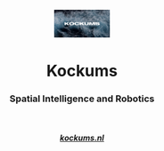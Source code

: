 <p align="center">
  <img src="https://github.com/kockums/.assets/blob/566747f26c73abeaae943065e9d8cbcc40621ee6/banner/kockums-banner.png" width="20%" height="20%" alt="Kockums Logo">
</p>
<h1 align='center' style='border-bottom: none;'>Kockums</h1>
<h3 align='center'>Spatial Intelligence and Robotics
</h3>
<br>



<div align="center">

##### [kockums.nl](https://www.kockums.nl)

</div>